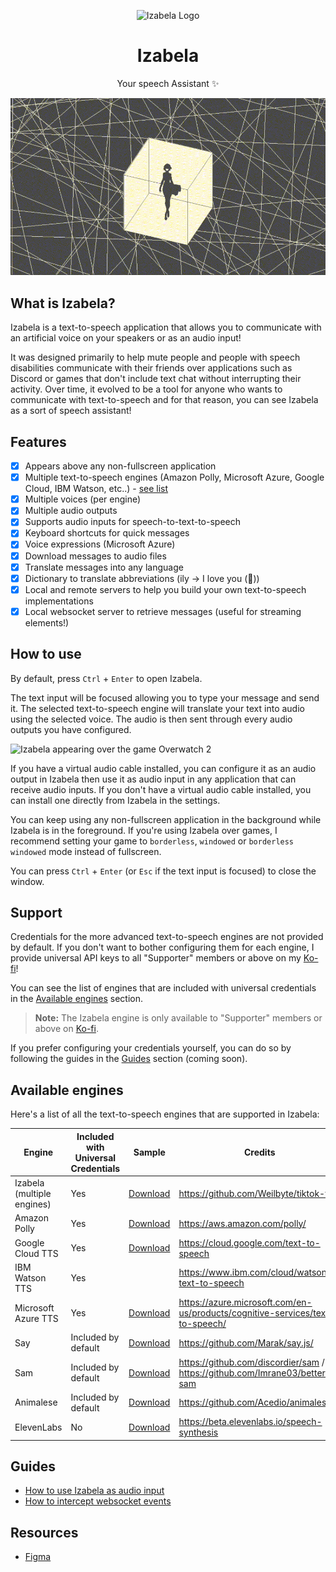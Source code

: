 <p align="center">
    <img alt="Izabela Logo" src="https://raw.githubusercontent.com/nature-heart-software/izabela/dev/apps/app/build/icons/64x64.png" width="64" height="64">
</p>

<h1 align="center">
  Izabela
</h1>

<p align="center">
  Your speech Assistant ✨
</p>

<p align="center">
    <img alt="Izabela Example" src="https://github.com/nature-heart-software/izabela/blob/dev/assets/izabela-example.gif?raw=true">
</p>

## What is Izabela?

Izabela is a text-to-speech application that allows you to communicate with an artificial voice on your speakers or
as an audio input!

It was designed primarily to help mute people and people with speech disabilities communicate with their friends over
applications such as Discord or games that don't include text chat without interrupting their activity. Over time, it
evolved to be a tool for anyone
who wants to communicate with text-to-speech and for that reason, you can see Izabela as a sort of speech assistant!

## Features

- [x] Appears above any non-fullscreen application
- [x] Multiple text-to-speech engines (Amazon Polly, Microsoft Azure, Google Cloud, IBM Watson,
      etc..) - [see list](#available-engines)
- [x] Multiple voices (per engine)
- [x] Multiple audio outputs
- [x] Supports audio inputs for speech-to-text-to-speech
- [x] Keyboard shortcuts for quick messages
- [x] Voice expressions (Microsoft Azure)
- [x] Download messages to audio files
- [x] Translate messages into any language
- [x] Dictionary to translate abbreviations (ily -> I love you (💖))
- [x] Local and remote servers to help you build your own text-to-speech implementations
- [x] Local websocket server to retrieve messages (useful for streaming elements!)

## How to use

By default, press `Ctrl` + `Enter` to open Izabela.

The text input will be focused allowing you to type your message and send it. The selected text-to-speech engine will
translate your text into audio using the selected voice. The audio is then sent through every audio outputs you have
configured.

<img src="https://github.com/nature-heart-software/izabela/blob/dev/assets/wuriko-clip.gif?raw=true" alt="Izabela appearing over the game Overwatch 2"/>

If you have a virtual audio cable installed, you can configure it as an audio output in Izabela then use it as audio
input in any application that can receive audio inputs. If you don't have a virtual audio cable installed,
you can install one directly from Izabela in the settings.

You can keep using any non-fullscreen application in the background while Izabela is in the foreground. If you're
using Izabela over games, I recommend setting your game to `borderless`, `windowed` or `borderless windowed` mode
instead of
fullscreen.

You can press `Ctrl` + `Enter` (or `Esc` if the text input is focused) to close the window.

## Support

Credentials for the more advanced text-to-speech engines are not provided by default. If you don't want to bother
configuring them for each engine, I provide universal
API keys to all "Supporter" members or above on my [Ko-fi](https://ko-fi.com/woowee/tiers)!

You can see the list of engines that are included with universal credentials in
the [Available engines](#available-engines) section.

> **Note:** The Izabela engine is only available to "Supporter" members or above
> on [Ko-fi](https://ko-fi.com/woowee/tiers).

If you prefer configuring your credentials yourself, you can do so by following the guides in the [Guides](#guides)
section (coming soon).

## Available engines

Here's a list of all the text-to-speech engines that are supported in Izabela:

| Engine                     | Included with Universal Credentials | Sample                                                                                                               | Credits                                                                       |
| -------------------------- | ----------------------------------- | -------------------------------------------------------------------------------------------------------------------- | ----------------------------------------------------------------------------- |
| Izabela (multiple engines) | Yes                                 | [Download](https://github.com/nature-heart-software/izabela/blob/dev/assets/izabela-sample.mp3?raw=true)             | https://github.com/Weilbyte/tiktok-tts                                        |
| Amazon Polly               | Yes                                 | [Download](https://github.com/nature-heart-software/izabela/blob/dev/assets/amazon-polly-sample.mp3?raw=true)        | https://aws.amazon.com/polly/                                                 |
| Google Cloud TTS           | Yes                                 | [Download](https://github.com/nature-heart-software/izabela/blob/dev/assets/google-cloud-tts-sample.mp3?raw=true)    | https://cloud.google.com/text-to-speech                                       |
| IBM Watson TTS             | Yes                                 |                                                                                                                      | https://www.ibm.com/cloud/watson-text-to-speech                               |
| Microsoft Azure TTS        | Yes                                 | [Download](https://github.com/nature-heart-software/izabela/blob/dev/assets/microsoft-azure-tts-sample.mp3?raw=true) | https://azure.microsoft.com/en-us/products/cognitive-services/text-to-speech/ |
| Say                        | Included by default                 | [Download](https://github.com/nature-heart-software/izabela/blob/dev/assets/say-sample.mp3?raw=true)                 | https://github.com/Marak/say.js/                                              |
| Sam                        | Included by default                 | [Download](https://github.com/nature-heart-software/izabela/blob/dev/assets/sam-sample.mp3?raw=true)                 | https://github.com/discordier/sam / https://github.com/Imrane03/better-sam    |
| Animalese                  | Included by default                 | [Download](https://github.com/nature-heart-software/izabela/blob/dev/assets/animalese-sample.wav?raw=true)           | https://github.com/Acedio/animalese.js                                        |
| ElevenLabs                 | No                                  | [Download](https://github.com/nature-heart-software/izabela/blob/dev/assets/elevenlabs-sample.mp3?raw=true)          | https://beta.elevenlabs.io/speech-synthesis                                   |

## Guides

- [How to use Izabela as audio input](https://github.com/nature-heart-software/izabela/blob/dev/guides/onboarding/how-to-use-as-audio-input.md)
- [How to intercept websocket events](https://github.com/nature-heart-software/izabela/blob/dev/guides/onboarding/how-to-intercept-websocket-events.md)

## Resources

- [Figma](https://www.figma.com/proto/U4A6IwSY8T4W2tm2agW92S/Izabela-v1.0.0?node-id=103%3A4&scaling=min-zoom&page-id=103%3A3&starting-point-node-id=103%3A4)
